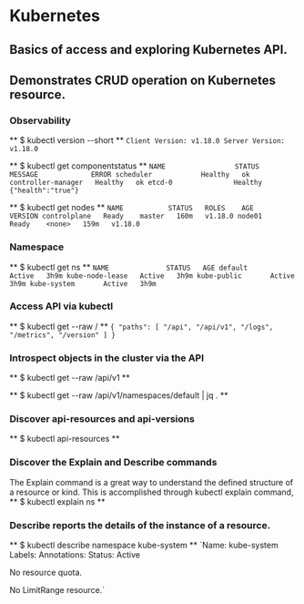 # Kubernetes

## Basics of access and exploring Kubernetes API.
## Demonstrates CRUD operation on Kubernetes resource.

### Observability ###
** $ kubectl version --short **
`Client Version: v1.18.0
Server Version: v1.18.0`

** $ kubectl get componentstatus ** 
`NAME                 STATUS    MESSAGE             ERROR
scheduler            Healthy   ok
controller-manager   Healthy   ok
etcd-0               Healthy   {"health":"true"}`

** $ kubectl get nodes ** 
`NAME           STATUS   ROLES    AGE    VERSION
controlplane   Ready    master   160m   v1.18.0
node01         Ready    <none>   159m   v1.18.0`

### Namespace ###
** $ kubectl get ns ** 
`NAME              STATUS   AGE
default           Active   3h9m
kube-node-lease   Active   3h9m
kube-public       Active   3h9m
kube-system       Active   3h9m`


### Access API via kubectl ###
** $ kubectl get --raw / ** 
`{
  "paths": [
    "/api",
    "/api/v1",
	"/logs",
    "/metrics",
    "/version"
  ]
}`

### Introspect objects in the cluster via the API ###
** $ kubectl get --raw /api/v1 ** 

** $ kubectl get --raw /api/v1/namespaces/default | jq . ** 

### Discover api-resources and api-versions ###
** $ kubectl api-resources ** 

### Discover the Explain and Describe commands ###
The Explain command is a great way to understand the defined structure of a resource or kind. This is accomplished through 
kubectl explain <kind> command,
** $ kubectl explain ns ** 

### Describe reports the details of the instance of a resource. ###
** $ kubectl describe namespace kube-system ** 
`Name:         kube-system
Labels:       <none>
Annotations:  <none>
Status:       Active

No resource quota.

No LimitRange resource.`